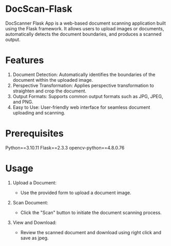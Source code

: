 # DocScan-Flask
DocScanner Flask App is a web-based document scanning application built using the Flask framework. It allows users to upload images or documents, automatically detects the document boundaries, and produces a scanned output.

# Features
1. Document Detection: Automatically identifies the boundaries of the document within the uploaded image.
2. Perspective Transformation: Applies perspective transformation to straighten and crop the document.
3. Output Formats: Supports common output formats such as JPG, JPEG, and PNG.
4. Easy to Use: User-friendly web interface for seamless document uploading and scanning.

# Prerequisites
Python==3.10.11
Flask==2.3.3
opencv-python==4.8.0.76

# Usage
1. Upload a Document:
   - Use the provided form to upload a document image.

2. Scan Document:
   - Click the "Scan" button to initiate the document scanning process.

3. View and Download:
   - Review the scanned document and download using right click and save as jpeg.
